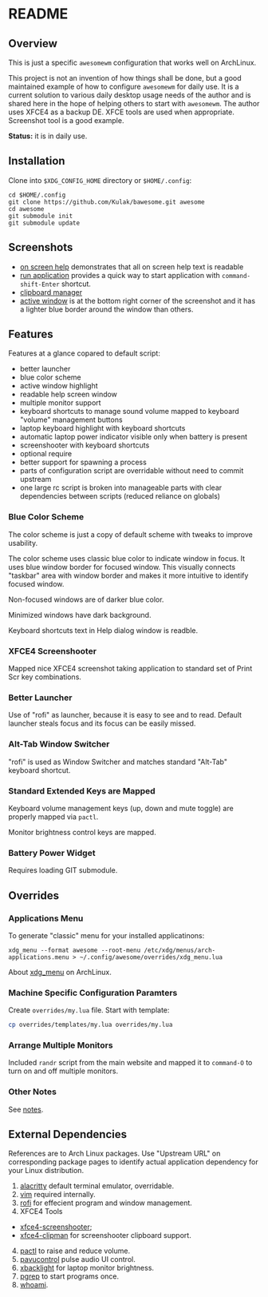 # README

## Overview

This is just a specific `awesomewm` configuration that works well on ArchLinux.

This project is not an invention of how things shall be done, but a good maintained example of how to configure `awesomewm` for daily use.  It is a current solution to various daily desktop usage needs of the author and is shared here in the hope of helping others to start with `awesomewm`.  The author uses XFCE4 as a backup DE. XFCE tools are used when appropriate.  Screenshot tool is a good example.

**Status:** it is in daily use.

## Installation

Clone into `$XDG_CONFIG_HOME` directory or `$HOME/.config`:

```
cd $HOME/.config
git clone https://github.com/Kulak/bawesome.git awesome
cd awesome
git submodule init
git submodule update
```

## Screenshots

- [on screen help](doc/images/on-screen-help.png) demonstrates that all on screen help text is readable
- [run application](doc/images/rofi.png) provides a quick way to start application with `command-shift-Enter` shortcut.
- [clipboard manager](doc/images/clipboard-manager.png)
- [active window](doc/images/active-window.png) is at the bottom right corner of the screenshot and it has a lighter blue border around the window than others.

## Features

Features at a glance copared to default script:

- better launcher
- blue color scheme
- active window highlight
- readable help screen window
- multiple monitor support
- keyboard shortcuts to manage sound volume mapped to keyboard "volume" management buttons
- laptop keyboard highlight with keyboard shortcuts
- automatic laptop power indicator visible only when battery is present
- screenshooter with keyboard shortcuts
- optional require
- better support for spawning a process
- parts of configuration script are overridable without need to commit upstream
- one large rc script is broken into manageable parts with clear dependencies between scripts (reduced reliance on globals)

### Blue Color Scheme

The color scheme is just a copy of default scheme with tweaks to improve usability.

The color scheme uses classic blue color to indicate window in focus.  It uses blue window border for focused window.  This visually connects "taskbar" area with window border and makes it more intuitive to identify focused window.

Non-focused windows are of darker blue color.

Minimized windows have dark background.

Keyboard shortcuts text in Help dialog window is readble. 

### XFCE4 Screenshooter

Mapped nice XFCE4 screenshot taking application to standard set of Print Scr key combinations.

### Better Launcher

Use of "rofi" as launcher, because it is easy to see and to read.  Default launcher steals focus and its focus can be easily missed.

### Alt-Tab Window Switcher

"rofi" is used as Window Switcher and matches standard "Alt-Tab" keyboard shortcut.

### Standard Extended Keys are Mapped

Keyboard volume management keys (up, down and mute toggle) are properly mapped via `pactl`.

Monitor brightness control keys are mapped.

### Battery Power Widget

Requires loading GIT submodule.

## Overrides

### Applications Menu

To generate "classic" menu for your installed applicatinons:

    xdg_menu --format awesome --root-menu /etc/xdg/menus/arch-applications.menu > ~/.config/awesome/overrides/xdg_menu.lua

About [xdg_menu](https://wiki.archlinux.org/title/Xdg-menu) on ArchLinux.

### Machine Specific Configuration Paramters

Create `overrides/my.lua` file.  Start with template:

```sh
cp overrides/templates/my.lua overrides/my.lua
```

### Arrange Multiple Monitors

Included `randr` script from the main website and mapped it to `command-O` to turn on and off multiple monitors.

### Other Notes

See [notes](doc/notes.md).

## External Dependencies

References are to Arch Linux packages.  Use "Upstream URL" on corresponding package pages to identify actual application dependency for your Linux distribution.

1. [alacritty](https://archlinux.org/packages/community/x86_64/alacritty/) default terminal emulator, overridable.
2. [vim](https://archlinux.org/packages/extra/x86_64/vim/) required internally.
3. [rofi](https://archlinux.org/packages/community/x86_64/rofi/) for effecient program and window management.
3. XFCE4 Tools
- [xfce4-screenshooter](https://archlinux.org/packages/extra/x86_64/xfce4-screenshooter/);
- [xfce4-clipman](https://archlinux.org/packages/extra/x86_64/xfce4-clipman-plugin/) for screenshooter clipboard support.
4. [pactl](https://archlinux.org/packages/extra/x86_64/libpulse/) to raise and reduce volume.
5. [pavucontrol](https://archlinux.org/packages/extra/x86_64/pavucontrol/) pulse audio UI control.
6. [xbacklight](https://archlinux.org/packages/extra/x86_64/xorg-xbacklight/) for laptop monitor brightness.
7. [pgrep](https://archlinux.org/packages/core/x86_64/procps-ng/) to start programs once.
8. [whoami](https://archlinux.org/packages/core/x86_64/coreutils/).